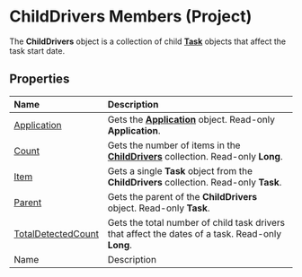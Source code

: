 
# ChildDrivers Members (Project)
The  **ChildDrivers** object is a collection of child **[Task](bc6bb4a5-95a6-9d1f-3e28-92b9548a544a.md)** objects that affect the task start date.

## Properties



|**Name**|**Description**|
|:-----|:-----|
| [Application](fc62ac19-b9d6-9af8-362a-50416ea0e21b.md)|Gets the  **[Application](8eb91712-7784-a102-38c0-19bb056c27e9.md)** object. Read-only **Application**.|
| [Count](6d5f72e2-b563-84d0-ae14-54fddb32c20e.md)|Gets the number of items in the  **[ChildDrivers](5260ab69-f81a-3466-c969-d84a2c60551e.md)** collection. Read-only **Long**.|
| [Item](dd79c6c2-feef-a1fe-c91f-9b354832150c.md)|Gets a single  **Task** object from the **ChildDrivers** collection. Read-only **Task**.|
| [Parent](f1d873ca-7231-03c9-c33e-51388cbce223.md)|Gets the parent of the  **ChildDrivers** object. Read-only **Task**.|
| [TotalDetectedCount](a87aa807-8585-e323-c34e-63b18d2bc781.md)|Gets the total number of child task drivers that affect the dates of a task. Read-only  **Long**.|
|Name|Description|
